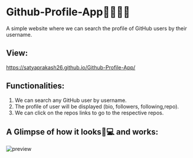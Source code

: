 # Github-Profile-App👨‍⚖️👩‍⚖️
A simple website where we can search the profile of GitHub users by their username.

## View:

https://satyaprakash26.github.io/Github-Profile-App/


## Functionalities:

1. We can search any GitHub user by username.
2. The profile of user will be displayed (bio, followers, following,repo).
3. We can click on the repos links to go to the respective repos.

## A Glimpse of how it looks📱💻 and works:
![preview](https://user-images.githubusercontent.com/68632303/109850714-d1a36c00-7c78-11eb-993b-2450af0cff60.gif)
